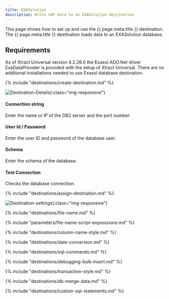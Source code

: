 ```yaml
---
title: EXASolution
description: Write SAP data to an EXASolution destination
---
```


This page shows how to set up and use the {{ page.meta.title }} destination. 
The {{ page.meta.title }} destination loads data to an EXASolution database.

## Requirements

As of Xtract Universal version 4.2.26.0 the Exasol ADO.Net driver ExaDataProvider is provided with the setup of Xtract Universal. 
There are no additional installations needed to use Exasol database destination.


{% include "destinations/create-destination.md" %}

![Destination-Details](../../assets/images/documentation/destinations/exasol/destination-details.png){:class="img-responsive"}

#### Connection string
Enter the name or IP of the DB2 server and the port number. 

#### User Id / Password
Enter the user ID and password of the database user.

#### Schema
Enter the schema of the database.
  
#### Test Connection
Checks the database connection.

{% include "destinations/assign-destination.md" %}

![Destination-settings](../../assets/images/documentation/destinations/exasol/destination-settings.png){:class="img-responsive"}


{% include "destinations/file-name.md" %}

{% include "parameters/file-name-script-expressions.md" %}

{% include "destinations/column-name-style.md" %}

{% include "destinations/date-conversion.md" %}

{% include "destinations/sql-commands.md" %}

{% include "destinations/debugging-bulk-insert.md" %}

{% include "destinations/transaction-style.md" %} 

{% include "destinations/db-merge-data.md" %} 

{% include "destinations/custom-sql-statements.md" %} 